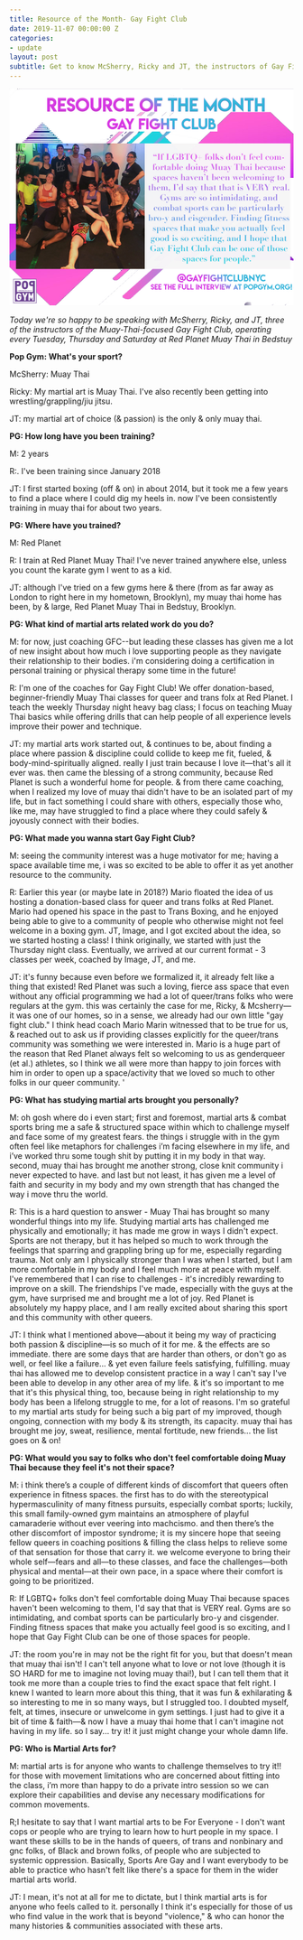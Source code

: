 ```yaml
---
title: Resource of the Month- Gay Fight Club 
date: 2019-11-07 00:00:00 Z
categories:
- update
layout: post
subtitle: Get to know McSherry, Ricky and JT, the instructors of Gay Fight Club!
---
```


![The kewl folks of Gay Fight Club NYC](/assets/gfc.jpg)

 _Today we're so happy to be speaking with McSherry, Ricky, and JT, three of the instructors of the Muay-Thai-focused Gay Fight Club, operating every Tuesday, Thursday and Saturday at Red Planet Muay Thai in Bedstuy_
 
 **Pop Gym: What's your sport?**
 
McSherry: Muay Thai 

Ricky: My martial art is Muay Thai. I've also recently been getting into wrestling/grappling/jiu jitsu.

JT: my martial art of choice (& passion) is the only & only muay thai.

**PG: How long have you been training?**

M: 2 years

R:. I've been training since January 2018

JT: I first started boxing (off & on) in about 2014, but it took me a few years to find a place where I could dig my heels in. now I've been consistently training in muay thai for about two years.

**PG: Where have you trained?**

M: Red Planet 

R: I train at Red Planet Muay Thai! I've never trained anywhere else, unless you count the karate gym I went to as a kid.

JT:  although I've tried on a few gyms here & there (from as far away as London to right here in my hometown, Brooklyn), my muay thai home has been, by & large, Red Planet Muay Thai in Bedstuy, Brooklyn. 

**PG: What kind of martial arts related work do you do?**

M: for now, just coaching GFC--but leading these classes has given me a lot of new insight about how much i love supporting people as they navigate their relationship to their bodies. i'm considering doing a certification in personal training or physical therapy some time in the future!

R: I'm one of the coaches for Gay Fight Club! We offer donation-based, beginner-friendly Muay Thai classes for queer and trans folx at Red Planet. I teach the weekly Thursday night heavy bag class; I focus on teaching Muay Thai basics while offering drills that can help people of all experience levels improve their power and technique. 

JT: my martial arts work started out, & continues to be, about finding a place where passion & discipline could collide to keep me fit, fueled, & body-mind-spiritually aligned. really I just train because I love it—that's all it ever was. then came the blessing of a strong community, because Red Planet is such a wonderful home for people. & from there came coaching, when I realized my love of muay thai didn't have to be an isolated part of my life, but in fact something I could share with others, especially those who, like me, may have struggled to find a place where they could safely & joyously connect with their bodies.


**PG: What made you wanna start Gay Fight Club?**

M: seeing the community interest was a huge motivator for me; having a space available time me, i was so excited to be able to offer it as yet another resource to the community.

R: Earlier this year (or maybe late in 2018?) Mario floated the idea of us hosting a donation-based class for queer and trans folks at Red Planet. Mario had opened his space in the past to Trans Boxing, and he enjoyed being able to give to a community of people who otherwise might not feel welcome in a boxing gym. JT, Image, and I got excited about the idea, so we started hosting a class! I think originally, we started with just the Thursday night class. Eventually, we arrived at our current format - 3 classes per week, coached by Image, JT, and me.

JT: it's funny because even before we formalized it, it already felt like a thing that existed! Red Planet was such a loving, fierce ass space that even without any official programming we had a lot of queer/trans folks who were regulars at the gym. this was certainly the case for me, Ricky, & Mcsherry—it was one of our homes, so in a sense, we already had our own little "gay fight club." I think head coach Mario Marin witnessed that to be true for us, & reached out to ask us if providing classes explicitly for the queer/trans community was something we were interested in. Mario is a huge part of the reason that Red Planet always felt so welcoming to us as genderqueer (et al.) athletes, so I think we all were more than happy to join forces with him in order to open up a space/activity that we loved so much to other folks in our queer community. '

**PG: What has studying martial arts brought you personally?**

M: oh gosh where do i even start; first and foremost, martial arts & combat sports bring me a safe & structured space within which to challenge myself and face some of my greatest fears. the things i struggle with in the gym often feel like metaphors for challenges i’m facing elsewhere in my life, and i’ve worked thru some tough shit by putting it in my body in that way. second, muay thai has brought me another strong, close knit community i never expected to have. and last but not least, it has given me a level of faith and security in my body and my own strength that has changed the way i move thru the world. 

R: This is a hard question to answer - Muay Thai has brought so many wonderful things into my life. Studying martial arts has challenged me physically and emotionally; it has made me grow in ways I didn't expect. Sports are not therapy, but it has helped so much to work through the feelings that sparring and grappling bring up for me, especially regarding trauma. Not only am I physically stronger than I was when I started, but I am more comfortable in my body and I feel much more at peace with myself. I've remembered that I can rise to challenges - it's incredibly rewarding to improve on a skill. The friendships I've made, especially with the guys at the gym, have surprised me and brought me a lot of joy. Red Planet is absolutely my happy place, and I am really excited about sharing this sport and this community with other queers.

JT: I think what I mentioned above—about it being my way of practicing both passion & discipline—is so much of it for me. & the effects are so immediate. there are some days that are harder than others, or don't go as well, or feel like a failure... & yet even failure feels satisfying, fulfilling. muay thai has allowed me to develop consistent practice in a way I can't say I've been able to develop in any other area of my life. & it's so important to me that it's this physical thing, too, because being in right relationship to my body has been a lifelong struggle to me, for a lot of reasons. I'm so grateful to my martial arts study for being such a big part of my improved, though ongoing, connection with my body & its strength, its capacity. muay thai has brought me joy, sweat, resilience, mental fortitude, new friends... the list goes on & on!

**PG: What would you say to folks who don't feel comfortable doing Muay Thai because they feel it's not their space?** 

M: i think there’s a couple of different kinds of discomfort that queers often experience in fitness spaces. the first has to do with the stereotypical hypermasculinity of many fitness pursuits, especially combat sports; luckily, this small family-owned gym maintains an atmosphere of playful camaraderie without ever veering into machcismo. and then there’s the other discomfort of impostor syndrome; it is my sincere hope that seeing fellow queers in coaching positions & filling the class helps to relieve some of that sensation for those that carry it. we welcome everyone to bring their whole self—fears and all—to these classes, and face the challenges—both physical and mental—at their own pace, in a space where their comfort is going to be prioritized. 

R: If LGBTQ+ folks don't feel comfortable doing Muay Thai because spaces haven't been welcoming to them, I'd say that that is VERY real. Gyms are so intimidating, and combat sports can be particularly bro-y and cisgender. Finding fitness spaces that make you actually feel good is so exciting, and I hope that Gay Fight Club can be one of those spaces for people.

JT: the room you're in may not be the right fit for you, but that doesn't mean that muay thai isn't! I can't tell anyone what to love or not love (though it is SO HARD for me to imagine not loving muay thai!), but I can tell them that it took me more than a couple tries to find the exact space that felt right. I knew I wanted to learn more about this thing, that it was fun & exhilarating & so interesting to me in so many ways, but I struggled too. I doubted myself, felt, at times, insecure or unwelcome in gym settings. I just had to give it a bit of time & faith—& now I have a muay thai home that I can't imagine not having in my life. so I say... try it! it just might change your whole damn life.

**PG: Who is Martial Arts for?**

M: martial arts is for anyone who wants to challenge themselves to try it!! for those with movement limitations who are concerned about fitting into the class, i’m more than happy to do a private intro session so we can explore their capabilities and devise any necessary modifications for common movements. 

R;I hesitate to say that I want martial arts to be For Everyone - I don't want cops or people who are trying to learn how to hurt people in my space. I want these skills to be in the hands of queers, of trans and nonbinary and gnc folks, of Black and brown folks, of people who are subjected to systemic oppression. Basically, Sports Are Gay and I want everybody to be able to practice who hasn't felt like there's a space for them in the wider martial arts world.

JT: I mean, it's not at all for me to dictate, but I think martial arts is for anyone who feels called to it. personally I think it's especially for those of us who find value in the work that is beyond "violence," & who can honor the many histories & communities associated with these arts.
    
    
  
